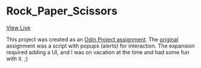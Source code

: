 # Rock_Paper_Scissors
[View Live](http://tnharvey.github.io/Rock_Paper_Scissors/)

This project was created as an [Odin Project assignment](https://www.theodinproject.com/lessons/dom-manipulation). The [original](https://www.theodinproject.com/courses/web-development-101/lessons/rock-paper-scissors) assignment was a script with popups (alerts) for interaction. The expansion required adding a UI, and I was on vacation at the time and had some fun with it.  ;)
